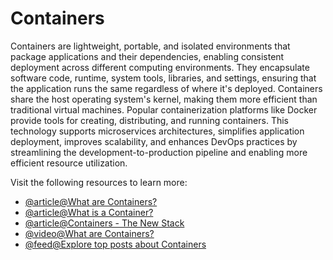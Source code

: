# Containers

Containers are lightweight, portable, and isolated environments that package applications and their dependencies, enabling consistent deployment across different computing environments. They encapsulate software code, runtime, system tools, libraries, and settings, ensuring that the application runs the same regardless of where it's deployed. Containers share the host operating system's kernel, making them more efficient than traditional virtual machines. Popular containerization platforms like Docker provide tools for creating, distributing, and running containers. This technology supports microservices architectures, simplifies application deployment, improves scalability, and enhances DevOps practices by streamlining the development-to-production pipeline and enabling more efficient resource utilization.

Visit the following resources to learn more:

- [@article@What are Containers?](https://cloud.google.com/learn/what-are-containers)
- [@article@What is a Container?](https://www.docker.com/resources/what-container/)
- [@article@Containers - The New Stack](https://thenewstack.io/category/containers/)
- [@video@What are Containers?](https://www.youtube.com/playlist?list=PLawsLZMfND4nz-WDBZIj8-nbzGFD4S9oz)
- [@feed@Explore top posts about Containers](https://app.daily.dev/tags/containers?ref=roadmapsh)
